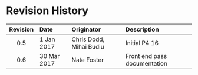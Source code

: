 # Revision History

| Revision | Date        | Originator               | Description     |
| :------: | :---------- | :----------------------- | :-------------- |
| 0.5      | 1 Jan 2017  | Chris Dodd, Mihai Budiu  | Initial P4 16   |
| 0.6      | 30 Mar 2017 | Nate Foster              | Front end pass documentation |
